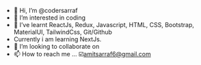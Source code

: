 - 👋 Hi, I’m @codersarraf
- 👀 I’m interested in coding
- 🌱 I’ve learnt ReactJs, Redux, Javascript, HTML, CSS, Bootstrap, MaterialUI, TailwindCss, Git/Github
- Currently i am learning NextJs.
- 💞️ I’m looking to collaborate on 
- 📫 How to reach me ... ☑️amitsarraf6@gmail.com

<!---
codersarraf/codersarraf is a ✨ special ✨ repository because its `README.md` (this file) appears on your GitHub profile.
You can click the Preview link to take a look at your changes.
--->
